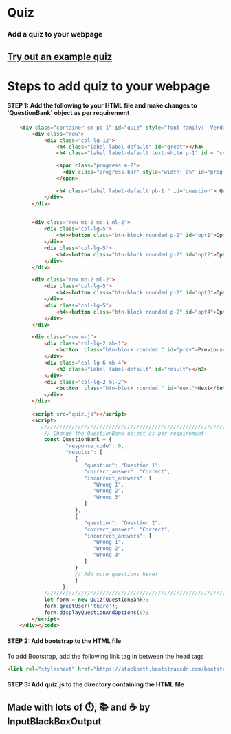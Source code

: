 # Quiz 
### Add a quiz to your webpage

[Try out an example quiz](https://inputblackboxoutput.github.io/Quiz/) 
-------------------------------------------------------------------------------------------------------------

# Steps to add quiz to your webpage
#### STEP 1: Add the following to your HTML file and make changes to 'QuestionBank' object as per requirement
``` html
	<div class="container sm pb-1" id="quiz" style="font-family:  Verdana, Geneva,sans-serif; background-color:#F8F8F8;">
		<div class="row">
			<div class="col-lg-12">
				<h4 class="label label-default" id="greet"></h4>
				<h4 class="label label-default text-white p-1" id = "score" style="background-color:#864CBF;">Score</h4>

				<span class="progress m-2">
				  <div class="progress-bar" style="width: 0%" id="prog-bar"></div>
				</span>

				<h4 class="label label-default pb-1 " id="question"> Question </h4>
			</div>
		</div>
			

		<div class="row mt-2 mb-1 ml-2">
			<div class="col-lg-5">
				<h4><button class="btn-block rounded p-2" id="opt1">Option1</button></h4> 
			</div>
			<div class="col-lg-5">
				<h4><button class="btn-block rounded p-2" id="opt2">Option2</button></h4>
			</div>
		</div>

		<div class="row mb-2 ml-2">
			<div class="col-lg-5">
				<h4><button class="btn-block rounded p-2" id="opt3">Option3</button></h4> 
			</div>
			<div class="col-lg-5">
				<h4><button class="btn-block rounded p-2" id="opt4">Option4</button></h4>
			</div>
		</div>

		<div class="row m-1">
			<div class="col-lg-2 mb-1">
				<button  class="btn-block rounded " id="prev">Previous</button>
			</div>
			<div class="col-lg-6 mb-4">
				<h3 class="label label-default" id="result"></h3>					
			</div>
			<div class="col-lg-2 ml-2">
				<button  class="btn-block rounded " id="next">Next</button>	
			</div>
	    </div>
	    
		<script src="quiz.js"></script>
	    <script>
		   ////////////////////////////////////////////////////////////////////////////////////////////////////////////
		    // Change the QuestionBank object as per requirement
	        const QuestionBank = {
	               "response_code": 0,
	               "results": [
	                  {
	                     "question": "Question 1",
	                     "correct_answer": "Correct",
	                     "incorrect_answers": [
	                        "Wrong 1",
	                        "Wrong 2",
	                        "Wrong 3"
	                     ]
	                  },
	                  {
	                     "question": "Question 2",
	                     "correct_answer": "Correct",
	                     "incorrect_answers": [
	                        "Wrong 1",
	                        "Wrong 2",
	                        "Wrong 3"
	                     ]
	                  }
	                  // Add more questions here!
	                  ]
	              };
	        ////////////////////////////////////////////////////////////////////////////////////////////////////////////
	        let form = new Quiz(QuestionBank);
	        form.greetUser('there');
	        form.displayQuestionAndOptions(0);
	    </script>
	</div></code>
```
#### STEP 2: Add bootstrap to the HTML file
To add Bootstrap, add the following link tag in between the head tags 
``` html
<link rel="stylesheet" href="https://stackpath.bootstrapcdn.com/bootstrap/4.4.1/css/bootstrap.min.css" integrity="sha384-Vkoo8x4CGsO3+Hhxv8T/Q5PaXtkKtu6ug5TOeNV6gBiFeWPGFN9MuhOf23Q9Ifjh" crossorigin="anonymous"> 
```

#### STEP 3: Add quiz.js to the directory containing the HTML file

## Made with lots of ⏱️, 📚 and ☕ by InputBlackBoxOutput
